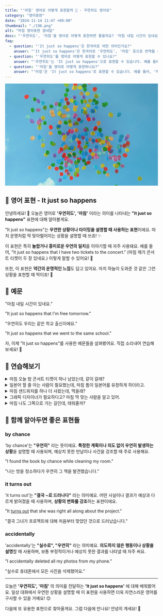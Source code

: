 ```yaml
---
title: "'마침' 영어로 어떻게 표현할까 🌈 - 우연히도 영어로"
category: "영어표현"
date: "2024-11-14 11:47 +09:00"
thumbnail: "./196.png"
alt: "마침 영어표현 썸네일"
desc: "'우연히도', '마침'을 영어로 어떻게 표현하면 좋을까요? '마침 내일 시간이 있네요.', '우연히도 우리는 같은 학교 출신이에요.' 등을 영어로 표현하는 법을 배워봅시다. 다양한 예문을 통해서 연습하고 본인의 표현으로 만들어 보세요."
faq:
  - question: "'It just so happens'은 한국어로 어떤 의미인가요?"
    answer: "'It just so happens'은 한국어로 '우연히도', '마침' 등으로 번역될 수 있습니다. 어떤 일이 우연히 일어났거나 특정 상황이 발생했음을 나타낼 때 사용합니다."
  - question: "'우연히도'를 영어로 어떻게 표현할 수 있나요?"
    answer: "'우연히도'는 'It just so happens'으로 표현할 수 있습니다. 예를 들어, '우연히 그렇게 되어서 그를 만났어'는 'It just so happens that I ran into him'으로 말할 수 있습니다."
  - question: "'마침'을 영어로 어떻게 표현하나요?"
    answer: "'마침'은 'It just so happens'로 표현할 수 있습니다. 예를 들어, '마침 내일 시간이 있네요'는 'It just so happens that I'm free tomorrow'로 말할 수 있습니다."
---
```


![하늘로 날아가는 풍선들](./196-1.jpg)

## 🌟 영어 표현 - It just so happens

안녕하세요! 👋 오늘은 영어로 **'우연히도', '마침'** 이라는 의미를 나타내는 **"It just so happens"** 표현에 대해 알아볼게요.

"It just so happens"는 **우연한 상황이나 타이밍을 설명할 때 사용하는 표현**이에요. 마치 운명처럼 딱 맞아떨어지는 상황을 설명할 때 쓰죠! ✨

이 표현은 특히 **놀랍거나 흥미로운 우연의 일치**를 이야기할 때 자주 사용돼요. 예를 들어, "It just so happens that I have two tickets to the concert." (마침 제가 콘서트 티켓이 두 장 있네요.) 이렇게 말할 수 있어요! 🎫

또한, 이 표현은 **약간의 운명적인 느낌**도 담고 있어요. 마치 하늘이 도와준 것 같은 그런 상황을 표현할 때 딱이죠! 🌟

<div 
  data-inline-banner="🎉 새해에는 스픽 AI와 함께 영어 공부하자" 
  data-inline-banner-subtext="설날 특별 할인으로 60%할인 + 추가 7만원 할인! (~2/3)" 
  data-inline-banner-link="https://app.usespeak.com/kr-ko/sale/kr-affiliate-special/?ref=engple-inline"
  data-inline-banner-caption="해당 링크를 통해 구매시 일정액의 수수료를 지급받습니다.">
</div>

## 📖 예문

"마침 내일 시간이 있네요."

"It just so happens that I'm free tomorrow."

"우연히도 우리는 같은 학교 출신이에요."

"It just so happens that we went to the same school."

자, 이제 "It just so happens"를 사용한 예문들을 살펴봤어요. 직접 소리내어 연습해보세요! 🎯

## 💬 연습해보기

<details>
<summary>마침 오늘 밤 콘서트 티켓이 하나 남았는데, 같이 갈래?</summary>
<span>It just so happens that I have an <a href="/blog/in-english/265.extra/">extra</a> ticket to the concert tonight. Want to come?</span>
</details>

<details>
<summary>일본어 할 줄 아는 사람이 필요했는데, 마침 톰이 일본어를 유창하게 하더라고.</summary>
<span>I needed someone who speaks Japanese, and it just so happens Tom is fluent.</span>
</details>

<details>
<summary>마침 샌드위치를 하나 더 사왔는데, 먹을래?</summary>
<span>It just so happens I bought an extra sandwich. Would you like it?</span>
</details>

<details>
<summary>그래픽 디자이너가 필요하다고? 마침 딱 맞는 사람을 알고 있어.</summary>
<span>You need a graphic designer? It just so happens I know someone perfect for the job.</span>
</details>

<details>
<summary>마침 나도 그쪽으로 가는 길인데, 태워줄까?</summary>
<span>It just so happens that I'm heading that way myself. Need a ride?</span>
</details>

## 🤝 함께 알아두면 좋은 표현들

### by chance

'by chance'는 **"우연히"** 라는 뜻이에요. **특정한 계획이나 의도 없이 우연히 발생하는 상황**을 설명할 때 사용되며, 예상치 못한 만남이나 사건을 강조할 때 주로 사용해요.

"I found the book by chance while cleaning my room."

"나는 방을 청소하다가 우연히 그 책을 발견했습니다."

### it turns out

'it turns out'는 **"결국 ~로 드러나다"** 라는 의미예요. 어떤 사실이나 결과가 예상과 다르게 밝혀졌을 때 사용하며, **상황의 변화를 강조**하는 표현이에요.

"It [turns out](/blog/vocab-1/038.turn-out/) that she was right all along about the project."

"결국 그녀가 프로젝트에 대해 처음부터 맞았던 것으로 드러났습니다."

### accidentally

'accidentally'는 **"실수로", "우연히"** 라는 의미예요. **의도하지 않은 행동이나 상황을 설명**할 때 사용하며, 보통 부정적이거나 예상치 못한 결과를 나타낼 때 자주 써요.

"I accidentally deleted all my photos from my phone."

"실수로 휴대폰에서 모든 사진을 삭제했어요."

---

오늘은 **'우연히도', '마침'** 의 의미를 전달하는 **'It just so happens'** 에 대해 배워봤어요. 일상 대화에서 우연한 상황을 설명할 때 이 표현을 사용하면 더욱 자연스러운 영어를 구사할 수 있을 거예요! 😊

다음에 또 유용한 표현으로 찾아올게요. 그럼 다음에 만나요! 안녕히 계세요! 👋
